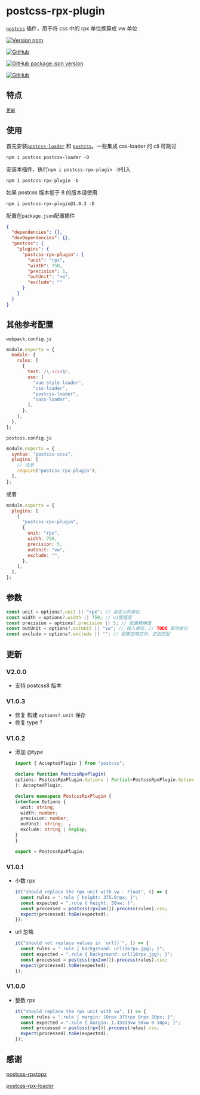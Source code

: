 # postcss-rpx-plugin

[`postcss`](https://github.com/postcss/postcss) 插件，用于将 css 中的 rpx 单位换算成 vw 单位

[![Version npm](https://img.shields.io/npm/v/postcss-rpx-plugin.svg)](https://www.npmjs.com/package/postcss-rpx-plugin)

[![GitHub](https://img.shields.io/badge/github-jawa0919-brightgreen.svg)](https://github.com/jawa0919)

[![GitHub package.json version](https://img.shields.io/github/package-json/v/jawa0919/postcss-rpx-plugin)](https://github.com/jawa0919/postcss-rpx-plugin)

[![GitHub](https://img.shields.io/github/license/jawa0919/postcss-rpx-plugin)](https://github.com/jawa0919/postcss-rpx-plugin)

## 特点

[`更新`](#更新)

## 使用

首先安装[`postcss-loader`](https://www.npmjs.com/package/postcss-loader) 和 [`postcss`](https://www.npmjs.com/package/postcss)。一些集成 css-loader 的 cli 可跳过

```
npm i postcss postcss-loader -D
```

安装本插件，执行`npm i postcss-rpx-plugin -D`引入

```
npm i postcss-rpx-plugin -D
```

如果 postcss 版本低于 8 的版本请使用

```
npm i postcss-rpx-plugin@1.0.3 -D
```

配置在`package.json`配置插件

```json
{
  "dependencies": {},
  "devDependencies": {},
  "postcss": {
    "plugins": {
      "postcss-rpx-plugin": {
        "unit": "rpx",
        "width": 750,
        "precision": 5,
        "outUnit": "vw",
        "exclude": ""
      }
    }
  }
}
```

## 其他参考配置

`webpack.config.js`

```js
module.exports = {
  module: {
    rules: [
      {
        test: /\.scss$/,
        use: [
          "vue-style-loader",
          "css-loader",
          "postcss-loader",
          "sass-loader",
        ],
      },
    ],
  },
};
```

`postcss.config.js`

```js
module.exports = {
  syntax: "postcss-scss",
  plugins: [
    // 注册
    require("postcss-rpx-plugin"),
  ],
};
```

或者

```js
module.exports = {
  plugins: [
    [
      "postcss-rpx-plugin",
      {
        unit: "rpx",
        width: 750,
        precision: 5,
        outUnit: "vw",
        exclude: "",
      },
    ],
  ],
};
```

## 参数

```js
const unit = options?.unit || "rpx"; // 自定义的单位
const width = options?.width || 750; // ui图宽度
const precision = options?.precision || 5; // 配置精确度
const outUnit = options?.outUnit || "vw"; // 输入单位，// TODO 其他单位
const exclude = options?.exclude || ""; // 配置忽略文件，正则匹配
```

## 更新

### V2.0.0

- 支持 postcss8 版本

### V1.0.3

- 修复 构建 `options?.unit` 保存
- 修复 type ?

### V1.0.2

- 添加 @type

  ```ts
  import { AcceptedPlugin } from "postcss";

  declare function PostcssRpxPlugin(
  options: PostcssRpxPlugin.Options | Partial<PostcssRpxPlugin.Options>
  ): AcceptedPlugin;

  declare namespace PostcssRpxPlugin {
  interface Options {
    unit: string;
    width: number;
    precision: number;
    outUnit: string;  ，
    exclude: string | RegExp;
  }
  }

  export = PostcssRpxPlugin;
  ```

### V1.0.1

- 小数 rpx
  ```js
  it("should replace the rpx unit with vw - Float", () => {
    const rules = ".rule { height: 375.0rpx; }";
    const expected = ".rule { height: 50vw; }";
    const processed = postcss(rpx2vm()).process(rules).css;
    expect(processed).toBe(expected);
  });
  ```
- url 忽略

  ```js
  it("should not replace values in `url()`", () => {
    const rules = ".rule { background: url(16rpx.jpg); }";
    const expected = ".rule { background: url(16rpx.jpg); }";
    const processed = postcss(rpx2vm()).process(rules).css;
    expect(processed).toBe(expected);
  });
  ```

### V1.0.0

- 整数 rpx
  ```js
  it("should replace the rpx unit with vw", () => {
    const rules = ".rule { margin: 10rpx 375rpx 0rpx 10px; }";
    const expected = ".rule { margin: 1.33333vw 50vw 0 10px; }";
    const processed = postcss(rpx()).process(rules).css;
    expect(processed).toBe(expected);
  });
  ```

## 感谢

[postcss-rpxtopx](https://github.com/yangmingshan/postcss-rpxtopx)

[postcss-rpx-loader](https://github.com/vlev1n/postcss-rpx-loader)

